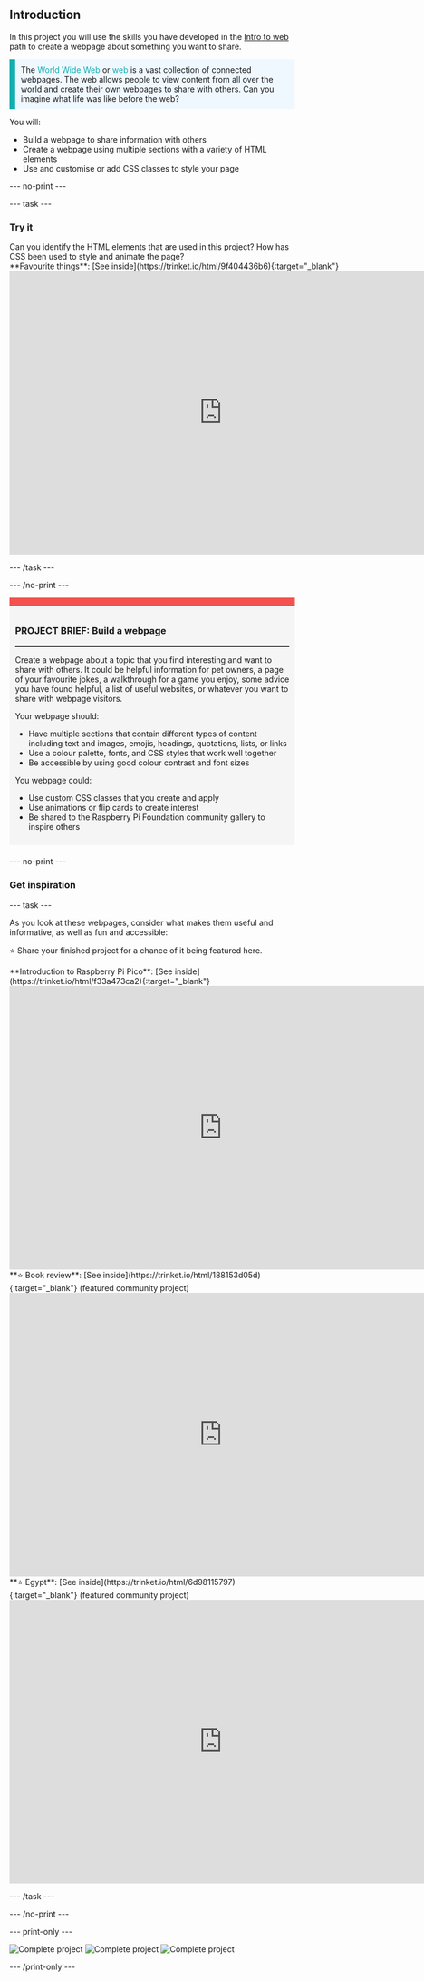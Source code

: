 ## Introduction

In this project you will use the skills you have developed in the [Intro to web](https://projects.raspberrypi.org/en/pathways/web-intro) path to create a webpage about something you want to share. 

<p style="border-left: solid; border-width:10px; border-color: #0faeb0; background-color: aliceblue; padding: 10px;">
The <span style="color: #0faeb0">World Wide Web</span> or <span style="color: #0faeb0">web</span> is a vast collection of connected webpages. The web allows people to view content from all over the world and create their own webpages to share with others. Can you imagine what life was like before the web?
</p>

You will:
+ Build a webpage to share information with others
+ Create a webpage using multiple sections with a variety of HTML elements
+ Use and customise or add CSS classes to style your page

--- no-print ---

--- task ---

### Try it
<div style="display: flex; flex-wrap: wrap">
<div style="flex-basis: 200px; flex-grow: 1">
Can you identify the HTML elements that are used in this project? How has CSS been used to style and animate the page?
</div>
<div>
**Favourite things**: [See inside](https://trinket.io/html/9f404436b6){:target="_blank"}

<iframe src="https://trinket.io/embed/html/9f404436b6?outputOnly=true" width="750" height="500" frameborder="0" marginwidth="0" marginheight="0" allowfullscreen></iframe>
</div>
</div>

--- /task ---

--- /no-print ---

<div style="border-top: 15px solid #f3524f; background-color: whitesmoke; margin-bottom: 20px; padding: 10px;">

### PROJECT BRIEF: Build a webpage
<hr style="border-top: 2px solid black;">

Create a webpage about a topic that you find interesting and want to share with others. It could be helpful information for pet owners, a page of your favourite jokes, a walkthrough for a game you enjoy, some advice you have found helpful, a list of useful websites, or whatever you want to share with webpage visitors.

Your webpage should:
+ Have multiple sections that contain different types of content including text and images, emojis, headings, quotations, lists, or links
+ Use a colour palette, fonts, and CSS styles that work well together
+ Be accessible by using good colour contrast and font sizes

You webpage could:
+ Use custom CSS classes that you create and apply
+ Use animations or flip cards to create interest
+ Be shared to the Raspberry Pi Foundation community gallery to inspire others 

</div>

--- no-print ---

### Get inspiration

--- task ---

As you look at these webpages, consider what makes them useful and informative, as well as fun and accessible:

⭐ Share your finished project for a chance of it being featured here.

<div>
**Introduction to Raspberry Pi Pico**: [See inside](https://trinket.io/html/f33a473ca2){:target="_blank"}

<iframe src="https://trinket.io/embed/html/f33a473ca2?outputOnly=true" width="750" height="500" frameborder="0" marginwidth="0" marginheight="0" allowfullscreen></iframe>
</div>

<div>
**⭐ Book review**: [See inside](https://trinket.io/html/188153d05d){:target="_blank"} (featured community project)

<iframe src="https://trinket.io/embed/html/188153d05d?outputOnly=true" width="750" height="500" frameborder="0" marginwidth="0" marginheight="0" allowfullscreen></iframe>
</div>

<div>
**⭐ Egypt**: [See inside](https://trinket.io/html/6d98115797){:target="_blank"} (featured community project)

<iframe src="https://trinket.io/embed/html/6d98115797?outputOnly=true" width="750" height="500" frameborder="0" marginwidth="0" marginheight="0" allowfullscreen></iframe>
</div>

--- /task ---

--- /no-print ---

--- print-only ---

![Complete project](images/favourite.png)
![Complete project](images/pico.png)
![Complete project](images/filter.png)

--- /print-only ---
